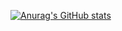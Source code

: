 [![Anurag's GitHub stats](https://github-readme-stats-1-pied.vercel.app/api?username=HK-bruc1)](https://github.com/HK-bruc1)
